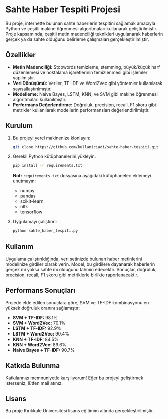 # Sahte Haber Tespiti Projesi

Bu proje, internette bulunan sahte haberlerin tespitini sağlamak amacıyla Python ve çeşitli makine öğrenmesi algoritmaları kullanarak geliştirilmiştir. Proje kapsamında, çeşitli metin madenciliği teknikleri uygulanarak haberlerin gerçek ya da sahte olduğunu belirleme çalışmaları gerçekleştirilmiştir.

## Özellikler
- **Metin Madenciliği:** Stopwords temizleme, stemming, büyük/küçük harf düzenlemesi ve noktalama işaretlerinin temizlenmesi gibi işlemler yapılmıştır.
- **Veri Dönüşümü:** Veriler, TF-IDF ve Word2Vec gibi yöntemler kullanılarak sayısallaştırılmıştır.
- **Modelleme:** Naive Bayes, LSTM, KNN, ve SVM gibi makine öğrenmesi algoritmaları kullanılmıştır.
- **Performans Değerlendirme:** Doğruluk, precision, recall, F1 skoru gibi metrikler kullanılarak modellerin performansları değerlendirilmiştir.

## Kurulum
1. Bu projeyi yerel makinenize klonlayın:
    ```bash
    git clone https://github.com/kullaniciadi/sahte-haber-tespiti.git
    ```
2. Gerekli Python kütüphanelerini yükleyin:
    ```bash
    pip install -r requirements.txt
    ```
   **Not:** `requirements.txt` dosyasına aşağıdaki kütüphaneleri eklemeyi unutmayın:
   - numpy
   - pandas
   - scikit-learn
   - nltk
   - tensorflow

3. Uygulamayı çalıştırın:
    ```bash
    python sahte_haber_tespiti.py
    ```

## Kullanım
Uygulama çalıştırıldığında, veri setinizde bulunan haber metinlerini modelinize girdiler olarak verin. Model, bu girdilere dayanarak haberlerin gerçek mi yoksa sahte mi olduğunu tahmin edecektir. Sonuçlar, doğruluk, precision, recall, F1 skoru gibi metriklerle birlikte raporlanacaktır.

## Performans Sonuçları
Projede elde edilen sonuçlara göre, SVM ve TF-IDF kombinasyonu en yüksek doğruluk oranını sağlamıştır:
- **SVM + TF-IDF:** 98.1%
- **SVM + Word2Vec:** 70.1%
- **LSTM + TF-IDF:** 92.9%
- **LSTM + Word2Vec:** 90.4%
- **KNN + TF-IDF:** 84.5%
- **KNN + Word2Vec:** 89.6%
- **Naive Bayes + TF-IDF:** 90.7%

## Katkıda Bulunma
Katkılarınızı memnuniyetle karşılıyorum! Eğer bu projeyi geliştirmek isterseniz, lütfen mail atınız.

## Lisans
Bu proje Kırıkkale Üniversitesi lisans eğitimim altında gerçekleştirilmiştir.

